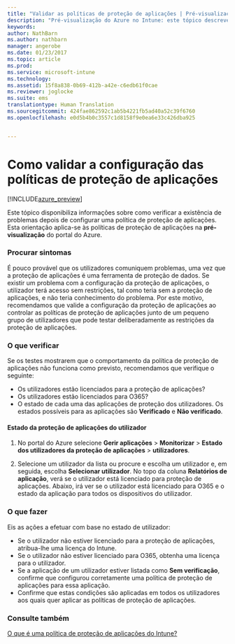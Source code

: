 ```yaml
---
title: "Validar as políticas de proteção de aplicações | Pré-visualização do Azure no Intune | Documentos da Microsoft"
description: "Pré-visualização do Azure no Intune: este tópico descreve como pode testar e confirmar se a sua política de proteção de aplicações está corretamente definida e a funcionar conforme esperado."
keywords: 
author: NathBarn
ms.author: nathbarn
manager: angerobe
ms.date: 01/23/2017
ms.topic: article
ms.prod: 
ms.service: microsoft-intune
ms.technology: 
ms.assetid: 15f8a838-0b69-412b-a42e-c6edb61f0cae
ms.reviewer: joglocke
ms.suite: ems
translationtype: Human Translation
ms.sourcegitcommit: 424fae862592c1ab5b4221fb5ad40a52c39f6760
ms.openlocfilehash: e0d5b4b0c3557c1d8158f9e0ea6e33c426dba925


---
```


# <a name="how-to-validate-your-app-protection-policy-setup"></a>Como validar a configuração das políticas de proteção de aplicações

[!INCLUDE[azure_preview](../includes/azure_preview.md)]


Este tópico disponibiliza informações sobre como verificar a existência de problemas depois de configurar uma política de proteção de aplicações. Esta orientação aplica-se às políticas de proteção de aplicações na **pré-visualização** do portal do Azure.

### <a name="checking-for-symptoms"></a>Procurar sintomas
É pouco provável que os utilizadores comuniquem problemas, uma vez que a proteção de aplicações é uma ferramenta de proteção de dados. Se existir um problema com a configuração da proteção de aplicações, o utilizador terá acesso sem restrições, tal como teria sem a proteção de aplicações, e não teria conhecimento do problema. Por este motivo, recomendamos que valide a configuração da proteção de aplicações ao controlar as políticas de proteção de aplicações junto de um pequeno grupo de utilizadores que pode testar deliberadamente as restrições da proteção de aplicações.


### <a name="what-to-check"></a>O que verificar

Se os testes mostrarem que o comportamento da política de proteção de aplicações não funciona como previsto, recomendamos que verifique o seguinte:

- Os utilizadores estão licenciados para a proteção de aplicações?
- Os utilizadores estão licenciados para O365?
- O estado de cada uma das aplicações de proteção dos utilizadores. Os estados possíveis para as aplicações são **Verificado** e **Não verificado**.

#### <a name="user-app-protection-status"></a>Estado da proteção de aplicações do utilizador
1. No portal do Azure selecione **Gerir aplicações** > **Monitorizar** >  **Estado dos utilizadores da proteção de aplicações** > **utilizadores**.

2. Selecione um utilizador da lista ou procure e escolha um utilizador e, em seguida, escolha **Selecionar utilizador**. No topo da coluna **Relatórios de aplicação**, verá se o utilizador está licenciado para proteção de aplicações. Abaixo, irá ver se o utilizador está licenciado para O365 e o estado da aplicação para todos os dispositivos do utilizador.



### <a name="what-to-do"></a>O que fazer
Eis as ações a efetuar com base no estado de utilizador:

- Se o utilizador não estiver licenciado para a proteção de aplicações, atribua-lhe uma licença do Intune.
- Se o utilizador não estiver licenciado para O365, obtenha uma licença para o utilizador.
- Se a aplicação de um utilizador estiver listada como **Sem verificação**, confirme que configurou corretamente uma política de proteção de aplicações para essa aplicação.
- Confirme que estas condições são aplicadas em todos os utilizadores aos quais quer aplicar as políticas de proteção de aplicações.

### <a name="see-also"></a>Consulte também

[O que é uma política de proteção de aplicações do Intune?](app-protection-policies.md)



<!--HONumber=Feb17_HO1-->


